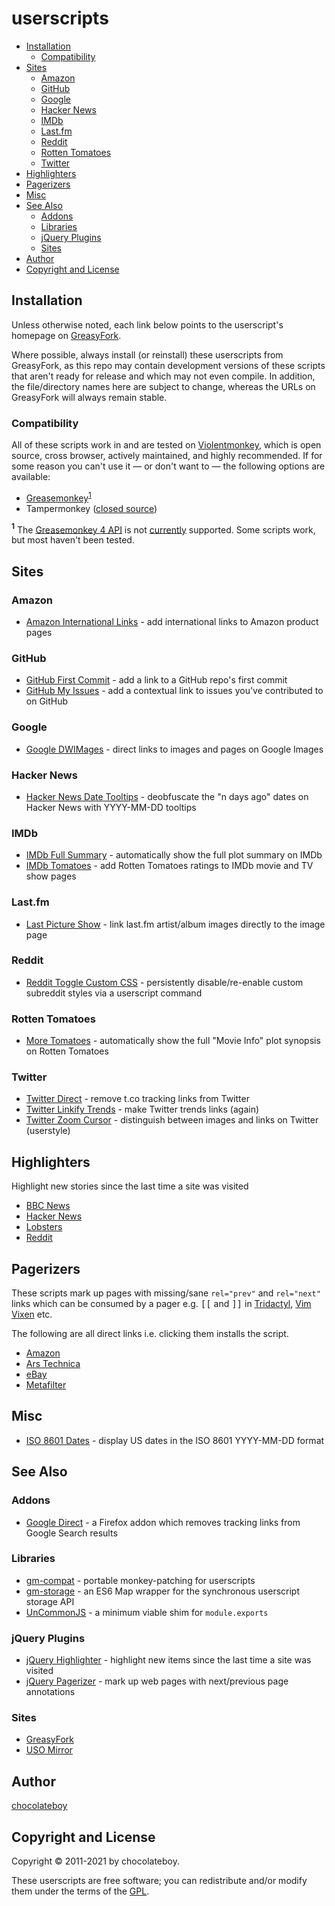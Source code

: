 # userscripts

<!-- toc -->

- [Installation](#installation)
  - [Compatibility](#compatibility)
- [Sites](#sites)
  - [Amazon](#amazon)
  - [GitHub](#github)
  - [Google](#google)
  - [Hacker News](#hacker-news)
  - [IMDb](#imdb)
  - [Last.fm](#lastfm)
  - [Reddit](#reddit)
  - [Rotten Tomatoes](#rotten-tomatoes)
  - [Twitter](#twitter)
- [Highlighters](#highlighters)
- [Pagerizers](#pagerizers)
- [Misc](#misc)
- [See Also](#see-also)
  - [Addons](#addons)
  - [Libraries](#libraries)
  - [jQuery Plugins](#jquery-plugins)
  - [Sites](#sites-1)
- [Author](#author)
- [Copyright and License](#copyright-and-license)

<!-- tocstop -->

## Installation

Unless otherwise noted, each link below points to the userscript's homepage on
[GreasyFork](https://greasyfork.org/en/users/23939-chocolateboy).

Where possible, always install (or reinstall) these userscripts from
GreasyFork, as this repo may contain development versions of these scripts that
aren't ready for release and which may not even compile. In addition, the
file/directory names here are subject to change, whereas the URLs on GreasyFork
will always remain stable.

### Compatibility

All of these scripts work in and are tested on
[Violentmonkey](https://violentmonkey.github.io/), which is open source, cross
browser, actively maintained, and highly recommended. If for some reason you
can't use it — or don't want to — the following options are available:

- [Greasemonkey](https://addons.mozilla.org/firefox/addon/greasemonkey/)<sup>[1](#fn1)</sup>
- Tampermonkey ([closed source](https://github.com/Tampermonkey/tampermonkey/issues/214))

<a name="fn1"><sup><b>1</b></sup></a> The
[Greasemonkey 4 API](https://www.greasespot.net/2017/09/greasemonkey-4-for-script-authors.html)
is not [currently](https://github.com/chocolateboy/userscripts/issues/5)
supported. Some scripts work, but most haven't been tested. <br />

## Sites

### Amazon

- [Amazon International Links](https://greasyfork.org/en/scripts/38639-amazon-international-links "Homepage") - add international links to Amazon product pages

### GitHub

- [GitHub First Commit](https://greasyfork.org/en/scripts/38557-github-first-commit "Homepage") - add a link to a GitHub repo's first commit
- [GitHub My Issues](https://greasyfork.org/en/scripts/411765-github-my-issues "Homepage") - add a contextual link to issues you've contributed to on GitHub

### Google

- [Google DWIMages](https://greasyfork.org/scripts/29420-google-dwimages/ "Homepage") - direct links to images and pages on Google Images

### Hacker News

- [Hacker News Date Tooltips](https://greasyfork.org/scripts/23432-hacker-news-date-tooltips/ "Homepage") - deobfuscate the "n days ago" dates on Hacker News with YYYY-MM-DD tooltips

### IMDb

- [IMDb Full Summary](https://greasyfork.org/scripts/23433-imdb-full-summary "Homepage") - automatically show the full plot summary on IMDb
- [IMDb Tomatoes](https://greasyfork.org/scripts/15222-imdb-tomatoes/ "Homepage") - add Rotten Tomatoes ratings to IMDb movie and TV show pages

### Last.fm

- [Last Picture Show](https://greasyfork.org/scripts/31179-last-picture-show/ "Homepage") - link last.fm artist/album images directly to the image page

### Reddit

- [Reddit Toggle Custom CSS](https://greasyfork.org/scripts/23434-reddit-toggle-custom-css/ "Homepage") - persistently disable/re-enable custom subreddit styles via a userscript command

### Rotten Tomatoes

- [More Tomatoes](https://greasyfork.org/scripts/23435-more-tomatoes/ "Homepage") - automatically show the full "Movie Info" plot synopsis on Rotten Tomatoes

### Twitter

- [Twitter Direct](https://greasyfork.org/en/scripts/404632-twitter-direct) - remove t.co tracking links from Twitter
- [Twitter Linkify Trends](https://greasyfork.org/en/scripts/405103-linkify-twitter-trends) - make Twitter trends links (again)
- [Twitter Zoom Cursor](https://greasyfork.org/en/scripts/413963-twitter-zoom-cursor) - distinguish between images and links on Twitter (userstyle)

## Highlighters

Highlight new stories since the last time a site was visited

- [BBC News](https://greasyfork.org/en/scripts/39310-bbc-news-highlighter "Homepage")
- [Hacker News](https://greasyfork.org/en/scripts/39311-hacker-news-highlighter "Homepage")
- [Lobsters](https://greasyfork.org/en/scripts/40906-lobsters-highlighter "Homepage")
- [Reddit](https://greasyfork.org/en/scripts/39312-reddit-highlighter "Homepage")

## Pagerizers

These scripts mark up pages with missing/sane `rel="prev"` and `rel="next"`
links which can be consumed by a pager e.g. <kbd>[[</kbd> and <kbd>]]</kbd> in
[Tridactyl](https://github.com/cmcaine/tridactyl), [Vim Vixen](https://github.com/ueokande/vim-vixen)
etc.

The following are all direct links i.e. clicking them installs the script.

- [Amazon](https://github.com/chocolateboy/userscripts/raw/master/src/pagerize_amazon.user.js "Install")
- [Ars Technica](https://github.com/chocolateboy/userscripts/raw/master/src/pagerize_ars_technica.user.js "Install")
- [eBay](https://github.com/chocolateboy/userscripts/raw/master/src/pagerize_ebay.user.js "Install")
- [Metafilter](https://github.com/chocolateboy/userscripts/raw/master/src/pagerize_metafilter.user.js "Install")

## Misc

- [ISO 8601 Dates](https://greasyfork.org/scripts/23436-iso-8601-dates/ "Homepage") - display US dates in the ISO 8601 YYYY-MM-DD format

## See Also

### Addons

- [Google Direct](https://github.com/chocolateboy/google-direct) - a Firefox addon which removes tracking links from Google Search results

### Libraries

- [gm-compat](https://github.com/chocolateboy/gm-compat) - portable monkey-patching for userscripts
- [gm-storage](https://github.com/chocolateboy/gm-storage) - an ES6 Map wrapper for the synchronous userscript storage API
- [UnCommonJS](https://github.com/chocolateboy/uncommonjs) - a minimum viable shim for `module.exports`

### jQuery Plugins

- [jQuery Highlighter](https://github.com/chocolateboy/jquery-highlighter) - highlight new items since the last time a site was visited
- [jQuery Pagerizer](https://github.com/chocolateboy/jquery-pagerizer) - mark up web pages with next/previous page annotations

### Sites

- [GreasyFork](https://greasyfork.org/en/users/23939-chocolateboy)
- [USO Mirror](https://userscripts-mirror.org/users/3169/scripts)

## Author

[chocolateboy](mailto:chocolate@cpan.org)

## Copyright and License

Copyright © 2011-2021 by chocolateboy.

These userscripts are free software; you can redistribute and/or modify them
under the terms of the [GPL](https://www.gnu.org/copyleft/gpl.html).
